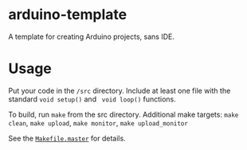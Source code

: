 # arduino-template

A template for creating Arduino projects, sans IDE.

# Usage

Put your code in the ```/src``` directory. Include at least one file with the standard ```void setup()``` and ``` void loop()``` functions.

To build, run ```make``` from the src directory. Additional make targets: ```make clean```, ```make upload```, ```make monitor```, ```make upload_monitor```

See the [```Makefile.master```](https://github.com/philrhinehart/arduino-template/blob/master/Makefile.master) for details.
